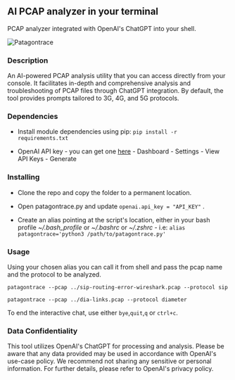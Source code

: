 ## AI PCAP analyzer in your terminal

PCAP analyzer integrated with OpenAI's ChatGPT into your shell.

![Patagontrace](https://i.postimg.cc/15LqNFjJ/patagontrace.png) 


### Description

An AI-powered PCAP analysis utility that you can access directly from your console. It facilitates in-depth and comprehensive analysis and troubleshooting of PCAP files through ChatGPT integration. By default, the tool provides prompts tailored to 3G, 4G, and 5G protocols.

### Dependencies

* Install module dependencies using pip:
 ```pip install -r requirements.txt```

* OpenAI API key - you can get one [here](https://platform.openai.com/overview) - Dashboard - Settings - View API Keys - Generate


### Installing

* Clone the repo and copy the folder to a permanent location.

* Open patagontrace.py and update `openai.api_key = "API_KEY"` .

* Create an alias pointing at the script's location, either in your bash profile *~/.bash_profile* or *~/.bashrc* or *~/.zshrc* - i.e:
 ```alias patagontrace='python3 /path/to/patagontrace.py'```

### Usage

Using your chosen alias you can call it from shell and pass the pcap name and the protocol to be analyzed.

 ```patagontrace --pcap ../sip-routing-error-wireshark.pcap --protocol sip```

```patagontrace --pcap ../dia-links.pcap --protocol diameter```

To end the interactive chat, use either `bye`,`quit`,`q` or `ctrl+c`.

### Data Confidentiality
This tool utilizes OpenAI's ChatGPT for processing and analysis. Please be aware that any data provided may be used in accordance with OpenAI's use-case policy. We recommend not sharing any sensitive or personal information. For further details, please refer to OpenAI's privacy policy.


